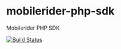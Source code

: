 mobilerider-php-sdk
===================

Mobilerider PHP SDK

[![Build Status](https://travis-ci.org/mobilerider/mobilerider-php-sdk.png?branch=master,develop)](https://travis-ci.org/mobilerider/mobilerider-php-sdk)
